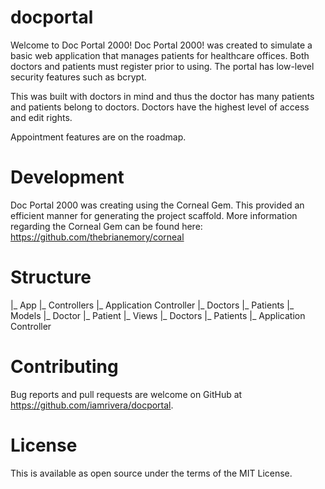 
# docportal

Welcome to Doc Portal 2000! 
Doc Portal 2000! was created to simulate a basic web application that manages patients for healthcare offices. Both doctors and patients must register prior to using. The portal has low-level security features such as bcrypt. 

This was built with doctors in mind and thus the doctor has many patients and patients belong to doctors. Doctors have the highest level of access and edit rights. 

Appointment features are on the roadmap. 

# Development
Doc Portal 2000 was creating using the Corneal Gem. This provided an efficient manner for generating the project scaffold. More information regarding the Corneal Gem can be found here: https://github.com/thebrianemory/corneal 

# Structure 
|_ App
   |_ Controllers 
      |_ Application Controller 
      |_ Doctors
      |_ Patients
   |_ Models
      |_ Doctor
      |_ Patient
   |_ Views
      |_ Doctors
      |_ Patients 
      |_ Application Controller 

# Contributing
Bug reports and pull requests are welcome on GitHub at https://github.com/iamrivera/docportal.

# License
This is available as open source under the terms of the MIT License.
